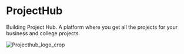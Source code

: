 # ProjectHub
Building Project Hub.
A platform where you get all the projects for your business and college projects.

![Projecthub_logo_crop](https://github.com/user-attachments/assets/ddd1813e-4fed-4a64-a6ba-f2ead6237917)